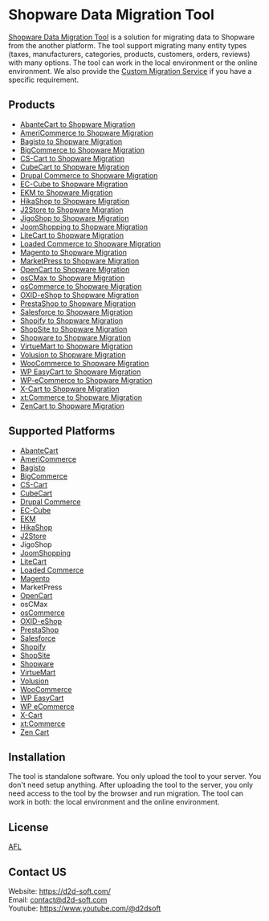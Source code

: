 # Shopware Data Migration Tool
[Shopware Data Migration Tool](https://d2d-soft.com/48-shopware-migration) is a solution for migrating data to Shopware from the another platform. The tool support migrating many entity types (taxes, manufacturers, categories, products, customers, orders, reviews) with many options. The tool can work in the local environment or the online environment. We also provide the [Custom Migration Service](https://d2d-soft.com/migration-services/296-data-migration-customization.html) if you have a specific requirement. 

## Products
- [AbanteCart to Shopware Migration](https://d2d-soft.com/shopware-migration/1135-10873-abantecart-to-shopware-migration-tool.html#/72-entities-1000)
- [AmeriCommerce to Shopware Migration](https://d2d-soft.com/shopware-migration/1079-10221-americommerce-to-shopware-migration-tool.html#/72-entities-1000)
- [Bagisto to Shopware Migration](https://d2d-soft.com/shopware-migration/1080-10222-bagisto-to-shopware-migration-tool.html#/72-entities-1000)
- [BigCommerce to Shopware Migration](https://d2d-soft.com/shopware-migration/1081-10223-bigcommerce-to-shopware-migration-tool.html#/72-entities-1000)
- [CS-Cart to Shopware Migration](https://d2d-soft.com/shopware-migration/1082-10224-cs-cart-to-shopware-migration-tool.html#/72-entities-1000)
- [CubeCart to Shopware Migration](https://d2d-soft.com/shopware-migration/1083-10225-cubecart-to-shopware-migration-tool.html#/72-entities-1000)
- [Drupal Commerce to Shopware Migration](https://d2d-soft.com/shopware-migration/1084-drupal-commerce-to-shopware-migration-service.html)
- [EC-Cube to Shopware Migration](https://d2d-soft.com/shopware-migration/1085-10226-ec-cube-to-shopware-migration-tool.html#/72-entities-1000)
- [EKM to Shopware Migration](https://d2d-soft.com/shopware-migration/1086-10227-ekm-to-shopware-migration-tool.html#/72-entities-1000)
- [HikaShop to Shopware Migration](https://d2d-soft.com/shopware-migration/1087-10228-hikashop-to-shopware-migration-tool.html#/72-entities-1000)
- [J2Store to Shopware Migration](https://d2d-soft.com/shopware-migration/1088-10229-j2store-to-shopware-migration-tool.html#/72-entities-1000)
- [JigoShop to Shopware Migration](https://d2d-soft.com/shopware-migration/1089-10230-jigoshop-to-shopware-migration-tool.html#/72-entities-1000)
- [JoomShopping to Shopware Migration](https://d2d-soft.com/shopware-migration/1090-10231-joomshopping-to-shopware-migration-tool.html#/72-entities-1000)
- [LiteCart to Shopware Migration](https://d2d-soft.com/shopware-migration/1091-10232-litecart-to-shopware-migration-tool.html#/72-entities-1000)
- [Loaded Commerce to Shopware Migration](https://d2d-soft.com/shopware-migration/1092-10233-loaded-to-shopware-migration-tool.html#/72-entities-1000)
- [Magento to Shopware Migration](https://d2d-soft.com/shopware-migration/1093-10234-magento-to-shopware-migration-tool.html#/72-entities-1000)
- [MarketPress to Shopware Migration](https://d2d-soft.com/shopware-migration/1094-10235-marketpress-to-shopware-migration-tool.html#/72-entities-1000)
- [OpenCart to Shopware Migration](https://d2d-soft.com/shopware-migration/1095-10236-opencart-to-shopware-migration-tool.html#/72-entities-1000)
- [osCMax to Shopware Migration](https://d2d-soft.com/shopware-migration/1202-11556-oscmax-to-shopware-migration-tool.html#/72-entities-1000)
- [osCommerce to Shopware Migration](https://d2d-soft.com/shopware-migration/1096-10237-oscommerce-to-shopware-migration-tool.html#/72-entities-1000)
- [OXID-eShop to Shopware Migration](https://d2d-soft.com/shopware-migration/1097-10238-oxid-eshop-to-shopware-migration-tool.html#/72-entities-1000)
- [PrestaShop to Shopware Migration](https://d2d-soft.com/shopware-migration/1098-10239-prestashop-to-shopware-migration-tool.html#/72-entities-1000)
- [Salesforce to Shopware Migration](https://d2d-soft.com/shopware-migration/1099-10240-salesforce-to-shopware-migration-tool.html#/72-entities-1000)
- [Shopify to Shopware Migration](https://d2d-soft.com/shopware-migration/1100-10241-shopify-to-shopware-migration-tool.html#/72-entities-1000)
- [ShopSite to Shopware Migration](https://d2d-soft.com/shopware-migration/1101-10242-shopsite-to-shopware-migration-tool.html#/72-entities-1000)
- [Shopware to Shopware Migration](https://d2d-soft.com/shopware-migration/1102-10243-shopware-to-shopware-migration-tool.html#/72-entities-1000)
- [VirtueMart to Shopware Migration](https://d2d-soft.com/shopware-migration/1103-10244-virtuemart-to-shopware-migration-tool.html#/72-entities-1000)
- [Volusion to Shopware Migration](https://d2d-soft.com/shopware-migration/1104-10245-volusion-to-shopware-migration-tool.html#/72-entities-1000)
- [WooCommerce to Shopware Migration](https://d2d-soft.com/shopware-migration/1105-10246-woocommerce-to-shopware-migration-tool.html#/72-entities-1000)
- [WP EasyCart to Shopware Migration](https://d2d-soft.com/shopware-migration/1106-10247-wp-easycart-to-shopware-migration-tool.html#/72-entities-1000)
- [WP-eCommerce to Shopware Migration](https://d2d-soft.com/shopware-migration/1107-10248-wp-ecommerce-to-shopware-migration-tool.html#/72-entities-1000)
- [X-Cart to Shopware Migration](https://d2d-soft.com/shopware-migration/1108-10249-x-cart-to-shopware-migration-tool.html#/72-entities-1000)
- [xt:Commerce to Shopware Migration](https://d2d-soft.com/shopware-migration/1109-10250-xtcommerce-to-shopware-migration-tool.html#/72-entities-1000)
- [ZenCart to Shopware Migration](https://d2d-soft.com/shopware-migration/1110-10251-zencart-to-shopware-migration-tool.html#/72-entities-1000)

## Supported Platforms
- [AbanteCart](https://www.abantecart.com/)
- [AmeriCommerce](https://www.americommerce.com/)
- [Bagisto](https://bagisto.com/)
- [BigCommerce](https://www.bigcommerce.com/)
- [CS-Cart](https://www.cs-cart.com/)
- [CubeCart](https://www.cubecart.com/)
- [Drupal Commerce](https://drupalcommerce.org/)
- [EC-Cube](https://www.ec-cube.net/)
- [EKM](https://www.ekm.com/)
- [HikaShop](https://www.hikashop.com/)
- [J2Store](https://www.j2store.org/)
- JigoShop
- [JoomShopping](https://extensions.joomla.org/extension/joomshopping/)
- [LiteCart](https://www.litecart.net/)
- [Loaded Commerce](https://loadedcommerce.com/)
- [Magento](https://magento.com/)
- MarketPress
- [OpenCart](https://www.opencart.com/)
- osCMax
- [osCommerce](https://www.oscommerce.com/)
- [OXID-eShop](https://www.oxid-esales.com)
- [PrestaShop](https://www.prestashop.com)
- [Salesforce](https://www.salesforce.com/)
- [Shopify](https://www.shopify.com/)
- [ShopSite](https://www.shopsite.com/)
- [Shopware](https://www.shopware.com/)
- [VirtueMart](https://virtuemart.net/)
- [Volusion](https://volusion.com/)
- [WooCommerce](https://woocommerce.com/)
- [WP EasyCart](https://www.wpeasycart.com/)
- [WP eCommerce](https://wpecommerce.org/)
- [X-Cart](https://www.x-cart.com/)
- [xt:Commerce](https://www.xt-commerce.com/)
- [Zen Cart](https://www.zen-cart.com/)

## Installation
The tool is standalone software. You only upload the tool to your server. You don't need setup anything. After uploading the tool to the server, you only need access to the tool by the browser and run migration. The tool can work in both: the local environment and the online environment.

## License

[AFL](https://d2d-soft.com/license/AFL.txt)

## Contact US
Website: https://d2d-soft.com/ \
Email: contact@d2d-soft.com \
Youtube: https://www.youtube.com/@d2dsoft 